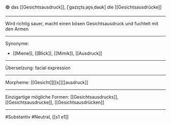 🟢 das [[Gesichtsausdruck]], [ˈɡəzɪçtsˌaʊ̯sˌdʁʊk]
die [[Gesichtsausdrücke]]


---
Wird richtig sauer, macht einen bösen Gesichtsausdruck und fuchtelt mit den Armen


---
Synonyme: 
- [[Miene]], [[Blick]], [[Mimik]], [[Ausdruck]]

---
Übersetzung: facial expression

---
Morpheme:
[[Gesicht]][[s]][[ausdruck]]

---
Einzigartige mögliche Formen: [[Gesichtsausdrucks]], [[Gesichtsausdrucke]], [[Gesichtsausdrücken]]

---
#Substantiv #Neutral, [[s1 e1]]